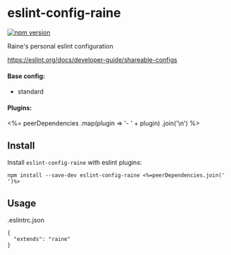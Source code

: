 # eslint-config-raine
[![npm version](https://img.shields.io/npm/v/eslint-config-raine.svg)](https://npmjs.org/package/eslint-config-raine)

Raine's personal eslint configuration

https://eslint.org/docs/developer-guide/shareable-configs

#### Base config:
- standard

#### Plugins:
<%= peerDependencies
  .map(plugin => '- ' + plugin)
  .join('\n')
%>

## Install

Install `eslint-config-raine` with eslint plugins:

```
npm install --save-dev eslint-config-raine <%=peerDependencies.join(' ')%>
```

## Usage

.eslintrc.json

```
{
  "extends": "raine"
}
```
